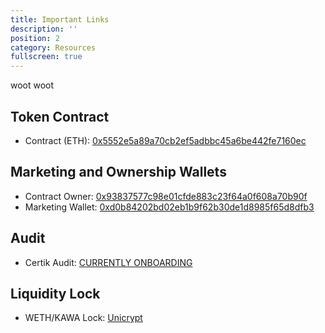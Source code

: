 ```yaml
---
title: Important Links
description: ''
position: 2
category: Resources
fullscreen: true
---
```



<rickmorty v-for="(character, index) in characters"
    :key="characters.id" :index="index"> woot woot </rickmorty>


## Token Contract

- Contract (ETH): [0x5552e5a89a70cb2ef5adbbc45a6be442fe7160ec](https://etherscan.io/address/0x5552e5a89a70cb2ef5adbbc45a6be442fe7160ec)<Clipboard :text="kawa" class="pl-2 bottom-0 absolute" />

## Marketing and Ownership Wallets

- Contract Owner: [0x93837577c98e01cfde883c23f64a0f608a70b90f](https://etherscan.io/address/0x93837577c98e01cfde883c23f64a0f608a70b90f)<Clipboard :text="team" class="pl-2 bottom-0 absolute" />
- Marketing Wallet: [0xd0b84202bd02eb1b9f62b30de1d8985f65d8dfb3](https://etherscan.io/address/0xd0b84202bd02eb1b9f62b30de1d8985f65d8dfb3)<Clipboard :text="marketing" class="pl-2 bottom-0 absolute" />

## Audit

- Certik Audit: [CURRENTLY ONBOARDING](https://www.certik.com/projects/kawakami)


## Liquidity Lock

- WETH/KAWA Lock: [Unicrypt](https://app.unicrypt.network/amm/uni-v2/pair/0x71AB4E3a48d74a66E1CD4Dc5aE74836B713D7378)
